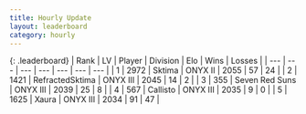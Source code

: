 ```yaml
---
title: Hourly Update
layout: leaderboard
category: hourly
---
```


{: .leaderboard}
| Rank | LV | Player | Division | Elo | Wins | Losses |
| --- | --- | --- | --- | --- | --- | --- |
| <span data-change="0">1</span> | 2972 | <span title="ID: 353063">Sktima</span> | ONYX II | <span data-change="0">2055</span> | <span data-change="0">57</span> | <span data-change="0">24</span> |
| <span data-change="0">2</span> | 1421 | <span title="ID: 402846">RefractedSktima</span> | ONYX III | <span data-change="0">2045</span> | <span data-change="0">14</span> | <span data-change="0">2</span> |
| <span data-change="0">3</span> | 355 | <span title="ID: 670324">Seven Red Suns</span> | ONYX III | <span data-change="0">2039</span> | <span data-change="0">25</span> | <span data-change="0">8</span> |
| <span data-change="0">4</span> | 567 | <span title="ID: 619928">Callisto</span> | ONYX III | <span data-change="0">2035</span> | <span data-change="0">9</span> | <span data-change="0">0</span> |
| <span data-change="1">5</span> | 1625 | <span title="ID: 200908">Xaura</span> | ONYX III | <span data-change="8">2034</span> | <span data-change="1">91</span> | <span data-change="0">47</span> |